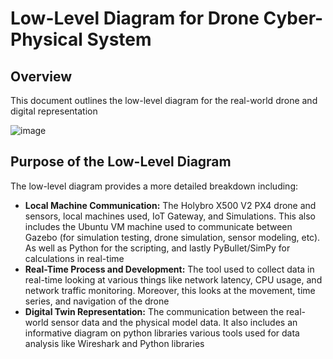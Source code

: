 # Low-Level Diagram for Drone Cyber-Physical System

## Overview
This document outlines the low-level diagram for the real-world drone and digital representation

![image](https://github.com/user-attachments/assets/6eeb7749-d235-4ac2-bad8-7c9391315703)

## Purpose of the Low-Level Diagram
The low-level diagram provides a more detailed breakdown including:
- **Local Machine Communication:** The Holybro X500 V2 PX4 drone and sensors, local machines used, IoT Gateway, and Simulations. This also includes the Ubuntu VM machine used to communicate between Gazebo (for simulation testing, drone simulation, sensor modeling, etc). As well as Python for the scripting, and lastly PyBullet/SimPy for calculations in real-time
- **Real-Time Process and Development:** The tool used to collect data in real-time looking at various things like network latency, CPU usage, and network traffic monitoring. Moreover, this looks at the movement, time series, and navigation of the drone
- **Digital Twin Representation:** The communication between the real-world sensor data and the physical model data. It also includes an informative diagram on python libraries various tools used for data analysis like Wireshark and Python libraries
